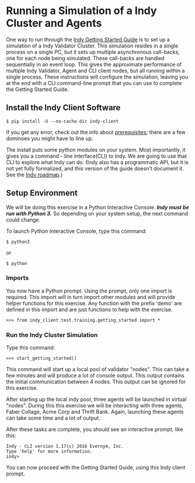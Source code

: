 # Running a Simulation of a Indy Cluster and Agents
One way to run through the [Indy Getting Started Guide](https://github.com/hyperledger/indy-node/blob/stable/getting-started.md) is to set up a simulation of a Indy Validator Cluster.  This simulation resides in a single process on a single PC, but it sets up multiple asynchronous call-backs, one for each node being simulated.  These call-backs are handled sequentially in an event loop.  This gives the approximate performance of multiple Indy Validator, Agent and CLI client nodes, but all running within a single process.  These instructions will configure the simulation, leaving you at the end with a CLI command-line prompt that you can use to complete the Getting Started Guide.

## Install the Indy Client Software

```
$ pip install -U --no-cache-dir indy-client
```

If you get any error, check out the info about [prerequisites](setup-dev.md); there are a few dominoes you might have to line up.


The install puts some python modules on your system. Most importantly, it gives you a command - line interface(CLI) to Indy. We are going to use that CLI to explore what Indy can do. (Indy also has a programmatic API, but it is not yet fully formalized, and this version of the guide doesn’t document it. See the [Indy roadmap](https://github.com/hyperledger/indy/wiki/Roadmap).)

## Setup Environment
We will be doing this exercise in a Python Interactive Console. **_Indy must be run with Python 3._** So depending on your system setup, the next command could change.

To launch Python Interactive Console, type this command:

```
$ python3
```
or
```
$ python
```

### Imports
You now have a Python prompt.  Using the prompt, only one import is required. This import will in turn import other modules and will provide helper functions for this exercise.  Any function with the prefix 'demo' are defined in this import and are just functions to help with the exercise.

```
>>> from indy_client.test.training.getting_started import *
```

### Run the Indy Cluster Simulation

Type this command:

```
>>> start_getting_started()
```

This command will start up a local pool of validator "nodes". This can take a few minutes and will produce a lot of console
output. This output contains the initial communication between 4 nodes. This output can be ignored for this exercise.

After starting up the local indy pool, three agents will be launched in virtual "nodes". During this this exercise we will be interacting
with three agents, Faber Collage, Acme Corp and Thrift Bank. Again, launching these agents can take some time and a lot of
output.

After these tasks are complete, you should see an interactive prompt, like this:

```
Indy - CLI version 1.17(c) 2016 Evernym, Inc.
Type 'help' for more information.
indy>
```
You can now proceed with the Getting Started Guide, using this Indy client prompt.
